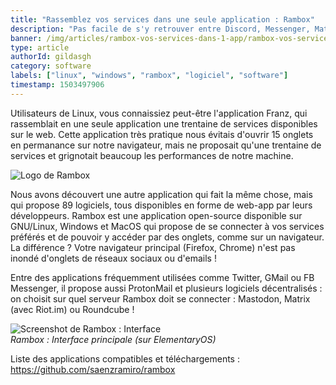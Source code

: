 ```yaml
---
title: "Rassemblez vos services dans une seule application : Rambox"
description: "Pas facile de s'y retrouver entre Discord, Messenger, Matrix (Riot.im) ou encore ProtonMail et GMail! Voici une application Linux qui rassemble plus de 80 services!"
banner: /img/articles/rambox-vos-services-dans-1-app/rambox-vos-services-dans-1-app-1.webp
type: article
authorId: gildasgh
category: software
labels: ["linux", "windows", "rambox", "logiciel", "software"]
timestamp: 1503497906
---
```


Utilisateurs de Linux, vous connaissiez peut-être l'application Franz, qui rassemblait en une seule application une trentaine de services disponibles sur le web. Cette application très pratique nous évitais d'ouvrir 15 onglets en permanance sur notre navigateur, mais ne proposait qu'une trentaine de services et grignotait beaucoup les performances de notre machine.  
 

 ![Logo de Rambox](/img/articles/rambox-vos-services-dans-1-app/rambox-vos-services-dans-1-app-2.webp)

   
 Nous avons découvert une autre application qui fait la même chose, mais qui propose 89 logiciels, tous disponibles en forme de web-app par leurs développeurs. Rambox est une application open-source disponible sur GNU/Linux, Windows et MacOS qui propose de se connecter à vos services préférés et de pouvoir y accéder par des onglets, comme sur un navigateur. La différence ? Votre navigateur principal (Firefox, Chrome) n'est pas inondé d'onglets de réseaux sociaux ou d'emails !

 Entre des applications fréquemment utilisées comme Twitter, GMail ou FB Messenger, il propose aussi ProtonMail et plusieurs logiciels décentralisés : on choisit sur quel serveur Rambox doit se connecter : Mastodon, Matrix (avec Riot.im) ou Roundcube !

 ![Screenshot de Rambox : Interface](/img/articles/rambox-vos-services-dans-1-app/rambox-vos-services-dans-1-app-1.webp)  
 *Rambox : Interface principale (sur ElementaryOS)*

 Liste des applications compatibles et téléchargements :  
 <https://github.com/saenzramiro/rambox>

 
